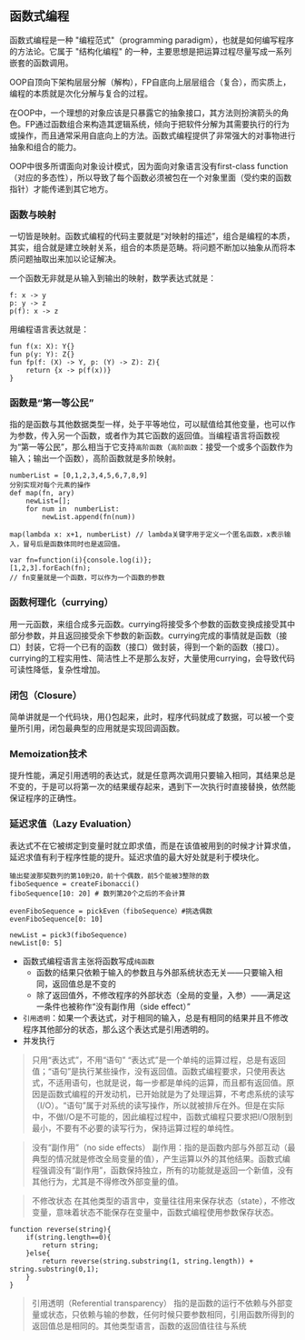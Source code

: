 ## 函数式编程

函数式编程是一种 "编程范式"（programming paradigm），也就是如何编写程序的方法论。它属于 "结构化编程" 的一种，主要思想是把运算过程尽量写成一系列嵌套的函数调用。

OOP自顶向下架构层层分解（解构），FP自底向上层层组合（复合），而实质上，编程的本质就是次化分解与复合的过程。

在OOP中，一个理想的对象应该是只暴露它的抽象接口，其方法则扮演箭头的角色。FP通过函数组合来构造其逻辑系统，倾向于把软件分解为其需要执行的行为或操作，而且通常采用自底向上的方法。函数式编程提供了非常强大的对事物进行抽象和组合的能力。

OOP中很多所谓面向对象设计模式，因为面向对象语言没有first-class function（对应的多态性），所以导致了每个函数必须被包在一个对象里面（受约束的函数指针）才能传递到其它地方。

### 函数与映射
一切皆是映射。函数式编程的代码主要就是“对映射的描述”，组合是编程的本质，其实，组合就是建立映射关系，组合的本质是范畴。将问题不断加以抽象从而将本质问题抽取出来加以论证解决。

一个函数无非就是从输入到输出的映射，数学表达式就是：
```
f: x -> y
p: y -> z
p(f): x -> z
```
用编程语言表达就是：
```
fun f(x: X): Y{}
fun p(y: Y): Z{}
fun fp(f: (X) -> Y, p: (Y) -> Z): Z){
    return {x -> p(f(x))}
}
```
### 函数是“第一等公民”
指的是函数与其他数据类型一样，处于平等地位，可以赋值给其他变量，也可以作为参数，传入另一个函数，或者作为其它函数的返回值。当编程语言将函数视为“第一等公民”，那么相当于它支持`高阶函数`（`高阶函数`：接受一个或多个函数作为输入；输出一个函数），高阶函数就是多阶映射。
```
numberList = [0,1,2,3,4,5,6,7,8,9]
分别实现对每个元素的操作
def map(fn, ary)
    newList=[];
    for num in  numberList:
        newList.append(fn(num))

map(lambda x: x+1, numberList) // lambda关键字用于定义一个匿名函数，x表示输入，冒号后是函数体同时也是返回值。
```

```
var fn=function(i){console.log(i)};
[1,2,3].forEach(fn);
// fn变量就是一个函数，可以作为一个函数的参数
```
### 函数柯理化（currying）
用一元函数，来组合成多元函数。currying将接受多个参数的函数变换成接受其中部分参数，并且返回接受余下参数的新函数。currying完成的事情就是函数（接口）封装，它将一个已有的函数（接口）做封装，得到一个新的函数（接口）。currying的工程实用性、简洁性上不是那么友好，大量使用currying，会导致代码可读性降低，复杂性增加。

### 闭包（Closure）
简单讲就是一个代码块，用{}包起来，此时，程序代码就成了数据，可以被一个变量所引用，闭包最典型的应用就是实现回调函数。

### Memoization技术
提升性能，满足引用透明的表达式，就是任意两次调用只要输入相同，其结果总是不变的，于是可以将第一次的结果缓存起来，遇到下一次执行时直接替换，依然能保证程序的正确性。

### 延迟求值（Lazy Evaluation）
表达式不在它被绑定到变量时就立即求值，而是在该值被用到的时候才计算求值，延迟求值有利于程序性能的提升。延迟求值的最大好处就是利于模块化。

```
输出斐波那契数列的第10到20，前十个偶数，前5个能被3整除的数
fiboSequence = createFibonacci()
fiboSequence[10: 20] # 数列第20个之后的不会计算

evenFiboSequence = pickEven（fiboSequence）#挑选偶数
evenFiboSequence[0: 10]

newList = pick3(fiboSequence)
newList[0: 5]
```
- 函数式编程语言主张将函数写成`纯函数`
    - 函数的结果只依赖于输入的参数且与外部系统状态无关——只要输入相同，返回值总是不变的
    - 除了返回值外，不修改程序的外部状态（全局的变量，入参）——满足这一条件也被称作“没有副作用（side effect）”
- `引用透明`：如果一个表达式，对于相同的输入，总是有相同的结果并且不修改程序其他部分的状态，那么这个表达式是引用透明的。
- 并发执行

> 只用“表达式”，不用“语句”
“表达式”是一个单纯的运算过程，总是有返回值；“语句”是执行某些操作，没有返回值。函数式编程要求，只使用表达式，不适用语句，也就是说，每一步都是单纯的运算，而且都有返回值。原因是函数式编程的开发动机，已开始就是为了处理运算，不考虑系统的读写（I/O）。“语句”属于对系统的读写操作，所以就被排斥在外。但是在实际中，不做I/O是不可能的，因此编程过程中，函数式编程只要求把I/O限制到最小，不要有不必要的读写行为，保持运算过程的单纯性。

> 没有“副作用”（no side effects）
副作用：指的是函数内部与外部互动（最典型的情况就是修改全局变量的值），产生运算以外的其他结果。函数式编程强调没有“副作用”，函数保持独立，所有的功能就是返回一个新值，没有其他行为，尤其是不得修改外部变量的值。

> 不修改状态
在其他类型的语言中，变量往往用来保存状态（state），不修改变量，意味着状态不能保存在变量中，函数式编程使用参数保存状态。
```
function reverse(string){
    if(string.length==0){
        return string;
    }else{
        return reverse(string.substring(1, string.length)) + string.substring(0,1);
    }
}
```
> 引用透明（Referential transparency）
指的是函数的运行不依赖与外部变量或状态，只依赖与输的参数，任何时候只要参数相同，引用函数所得到的返回值总是相同的。其他类型语言，函数的返回值往往与系统
